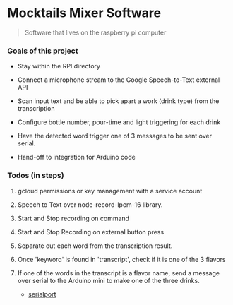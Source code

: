 # Mocktails Mixer Software

> Software that lives on the raspberry pi computer

<!-- [TODO AREN & EMMANUEL] -->

### Goals of this project
- Stay within the RPI directory

- Connect a microphone stream to the Google Speech-to-Text external API

- Scan input text and be able to pick apart a work (drink type) from the transcription

- Configure bottle number, pour-time and light triggering for each drink 

- Have the detected word trigger one of 3 messages to be sent over serial. 

- Hand-off to integration for Arduino code

### Todos (in steps)

1. gcloud permissions or key management with a service account

1. Speech to Text over node-record-lpcm-16 library. 

1. Start and Stop recording on command 

1. Start and Stop Recording on external button press

1. Separate out each word from the transcription result. 

1. Once 'keyword' is found in 'transcript', check if it is one of the 3 flavors

1. If one of the words in the transcript is a flavor name, send a message over serial to the Arduino mini to make one of the three drinks.
    - [serialport]('https://serialport.io/docs/guide-installation#raspberry-pi-linux')

